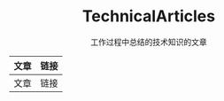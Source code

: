 <div align="center">

# TechnicalArticles
工作过程中总结的技术知识的文章
  
| 文章                                                        | 链接                                                       |
| ------------------------------------------------------------ | ------------------------------------------------------------ |
| 文章                                                        | 链接                                                       |

</div>
